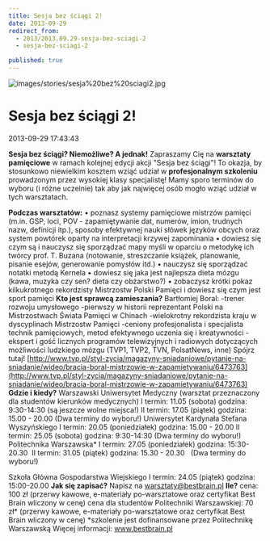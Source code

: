 ```yaml
---
title: Sesja bez ściągi 2!
date: 2013-09-29
redirect_from: 
  - 2013/2013.09.29-sesja-bez-sciagi-2
  - sesja-bez-sciagi-2

published: true
---
```



![images/stories/sesja%20bez%20sciagi2.jpg](images/stories/sesja%20bez%20sciagi2.jpg)

# Sesja bez ściągi 2!

<time>2013-09-29 17:43:43</time>



**Sesja bez ściągi? Niemożliwe? A jednak!**
Zapraszamy Cię na **warsztaty pamięciowe** w ramach kolejnej edycji akcji "Sesja bez ściągi"! To okazja, by stosunkowo niewielkim kosztem wziąć udział w **profesjonalnym szkoleniu** prowadzonym przez wysokiej klasy specjalistę!
Mamy sporo terminów do wyboru (i różne uczelnie) tak aby jak najwięcej osób mogło wziąć udział w tych warsztatach.

<!--{{intro-break}}-->

**Podczas warsztatów:**
 • poznasz systemy pamięciowe mistrzów pamięci (m.in. GSP, loci, POV - zapamiętywanie dat, numerów, imion, trudnych nazw, definicji itp.), sposoby efektywnej nauki słówek języków obcych oraz system powtórek oparty na interpretacji krzywej zapominania
 • dowiesz się czym są i nauczysz się sporządzać mapy myśli w oparciu o metodykę ich twórcy prof. T. Buzana (notowanie, streszczanie książek, planowanie, pisanie esejów, generowanie pomysłów itd.) 
 • nauczysz się sporządzać notatki metodą Kernela
 • dowiesz się jaka jest najlepsza dieta mózgu (kawa, muzyka czy sen? dieta czy obżarstwo?)
 • zobaczysz krótki pokaz kilkukrotnego rekordzisty Mistrzostw Polski Pamięci i dowiesz się czym jest sport pamięci
**Kto jest sprawcą zamieszania?**
Bartłomiej Boral:
 -trener rozwoju umysłowego
 -pierwszy w historii reprezentant Polski na Mistrzostwach Świata Pamięci w Chinach
 -wielokrotny rekordzista kraju w dyscyplinach Mistrzostw Pamięci
 -ceniony profesjonalista i specjalista technik pamięciowych, metod efektywnego uczenia się i kreatywności
 -ekspert i gość licznych programów telewizyjnych i radiowych dotyczących możliwości ludzkiego mózgu (TVP1, TVP2, TVN, PolsatNews, inne)
Spójrz tutaj! [http://www.tvp.pl/styl-zycia/magazyny-sniadaniowe/pytanie-na-sniadanie/wideo/bracia-boral-mistrzowie-w-zapamietywaniu/6473763](http://www.tvp.pl/styl-zycia/magazyny-sniadaniowe/pytanie-na-sniadanie/wideo/bracia-boral-mistrzowie-w-zapamietywaniu/6473763)
**Gdzie i kiedy?**
Warszawski Uniwersytet Medyczny
 (warsztat przeznaczony dla studentów kierunków medycznych)
 I termin: 11.05 (sobota) godzina: 9:30-14:30 (są jeszcze wolne miejsca!)
 II termin: 17.05 (piątek) godzina: 15.00 - 20.00 
 (Dwa terminy do wyboru!)
Uniwersytet Kardynała Stefana Wyszyńskiego 
 I termin: 20.05 (poniedziałek) godzina: 15.00 - 20.00 
 II termin: 25.05 (sobota) godzina: 9:30-14:30
 (Dwa terminy do wyboru!)
Politechnika Warszawska*
 I termin: 27.05 (poniedziałek) godzina: 15:30-20.30 
&nbsp;II termin: 31.05 (piątek) godzina: 15.30 - 20.30&nbsp;
&nbsp;(Dwa terminy do wyboru!)

Szkoła Główna Gospodarstwa Wiejskiego
 I termin: 24.05 (piątek) godzina: 15:00-20.00
**Jak się zapisać?** 
 Napisz na warsztaty@bestbrain.pl
**Ile?**
 cena: 100 zł (przerwy kawowe, e-materiały po-warsztatowe oraz certyfikat Best Brain wliczony w cenę)
cena dla studentów Politechniki Warszawskiej: 70 zł* (przerwy kawowe, e-materiały po-warsztatowe oraz certyfikat Best Brain wliczony w cenę)
*szkolenie jest dofinansowane przez Politechnikę Warszawską
Więcej informacji: www.bestbrain.pl


<!--{{json:{"created_date":"2013-09-29 17:43:43","publish_down":"0000-00-00 00:00:00","id":"5297"}}}-->